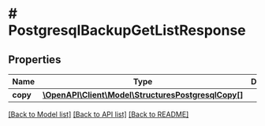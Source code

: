 # # PostgresqlBackupGetListResponse

## Properties

Name | Type | Description | Notes
------------ | ------------- | ------------- | -------------
**copy** | [**\OpenAPI\Client\Model\StructuresPostgresqlCopy[]**](StructuresPostgresqlCopy.md) |  | [optional]

[[Back to Model list]](../../README.md#models) [[Back to API list]](../../README.md#endpoints) [[Back to README]](../../README.md)
